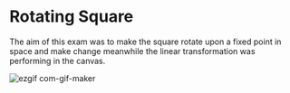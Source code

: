 # Rotating Square

The aim of this exam was to make the square rotate upon a fixed point in space and make change meanwhile the linear transformation was performing in the canvas.

![ezgif com-gif-maker](https://user-images.githubusercontent.com/42614607/189494367-33e3590e-7635-4893-89c8-3ab079d21b65.gif)
